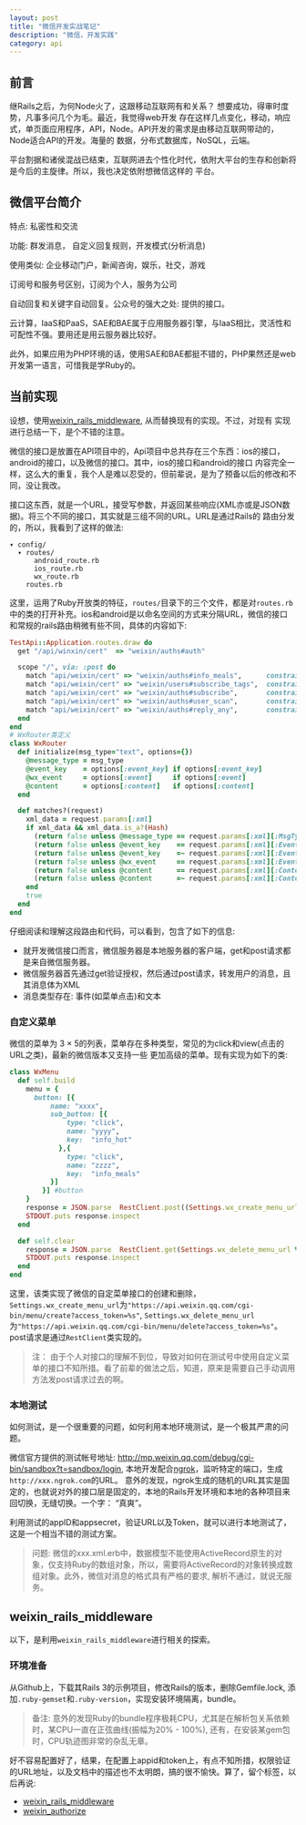 ```yaml
---
layout: post
title: "微信开发实战笔记"
description: "微信，开发实践"
category: api
---
```


## 前言

继Rails之后，为何Node火了，这跟移动互联网有和关系？ 想要成功，得审时度势，凡事多问几个为毛。最近，我觉得web开发
存在这样几点变化，移动，响应式，单页面应用程序，API，Node。API开发的需求是由移动互联网带动的，Node适合API的开发。海量的
数据，分布式数据库，NoSQL，云端。

平台割据和诸侯混战已结束，互联网进去个性化时代，依附大平台的生存和创新将是今后的主旋律。所以，我也决定依附想微信这样的
平台。

## 微信平台简介

特点: 私密性和交流

功能: 群发消息， 自定义回复规则，开发模式(分析消息)

使用类似: 企业移动门户，新闻咨询，娱乐，社交，游戏

订阅号和服务号区别，订阅为个人，服务为公司

自动回复和关键字自动回复。公众号的强大之处: 提供的接口。

云计算，IaaS和PaaS，SAE和BAE属于应用服务器引擎，与IaaS相比，灵活性和可配性不强。要用还是用云服务器比较好。

此外，如果应用为PHP环境的话，使用SAE和BAE都挺不错的，PHP果然还是web开发第一语言，可惜我是学Ruby的。


## 当前实现

设想，使用[weixin_rails_middleware](https://github.com/lanrion/weixin_rails_middleware), 从而替换现有的实现。不过，对现有
实现进行总结一下，是个不错的注意。

微信的接口是放置在API项目中的，Api项目中总共存在三个东西：ios的接口，android的接口，以及微信的接口。其中，ios的接口和android的接口
内容完全一样，这么大的重复，我个人是难以忍受的，但前辈说，是为了预备以后的修改和不同，没让我改。

接口这东西，就是一个URL，接受写参数，并返回某些响应(XML亦或是JSON数据)。将三个不同的接口，其实就是三组不同的URL。URL是通过Rails的
路由分发的，所以，我看到了这样的做法: 

```
▾ config/
  ▾ routes/
      android_route.rb
      ios_route.rb
      wx_route.rb
    routes.rb
```

这里，运用了Ruby开放类的特征，`routes/`目录下的三个文件，都是对`routes.rb`中的类的打开补充。ios和android是以命名空间的方式来分隔URL，微信的接口
和常规的rails路由稍微有些不同，具体的内容如下: 

```ruby
TestApi::Application.routes.draw do
  get "/api/winxin/cert"  => "weixin/auths#auth"

  scope "/", via: :post do
    match "api/weixin/cert" => "weixin/auths#info_meals",      constraints: WxRouter.new("event", event: "CLICK", event_key: "info_meals")
    match "api/weixin/cert" => "weixin/users#subscribe_tags",  constraints: WxRouter.new("text",  content: /^tag/i)    
    match "api/weixin/cert" => "weixin/auths#subscribe",       constraints: WxRouter.new("event", event: "subscribe")
    match "api/weixin/cert" => "weixin/auths#user_scan",       constraints: WxRouter.new("event", event: "SCAN",  event_key: /\d+/)
    match "api/weixin/cert" => "weixin/auths#reply_any",       constraints: lambda {|r| r.params} # 接受参代码参数
  end
end
# WxRouter类定义
class WxRouter
  def initialize(msg_type="text", options={})
    @message_type = msg_type
    @event_key    = options[:event_key] if options[:event_key]
    @wx_event     = options[:event]     if options[:event]
    @content      = options[:content]   if options[:content]
  end

  def matches?(request)
    xml_data = request.params[:xml]
    if xml_data && xml_data.is_a?(Hash)
      (return false unless @message_type == request.params[:xml][:MsgType])  if @message_type
      (return false unless @event_key    == request.params[:xml][:EventKey]) if @event_key && @event_key.is_a?(String)
      (return false unless @event_key    =~ request.params[:xml][:EventKey]) if @event_key && @event_key.is_a?(Regexp)
      (return false unless @wx_event     == request.params[:xml][:Event])    if @wx_event
      (return false unless @content      == request.params[:xml][:Content])  if @content && @content.is_a?(String)
      (return false unless @content      =~ request.params[:xml][:Content])  if @content && @content.is_a?(Regexp)
    end
    true
  end
end
```

仔细阅读和理解这段路由和代码，可以看到，包含了如下的信息: 

* 就开发微信接口而言，微信服务器是本地服务器的客户端，get和post请求都是来自微信服务器。
* 微信服务器首先通过get验证授权，然后通过post请求，转发用户的消息，且其消息体为XML
* 消息类型存在: 事件(如菜单点击)和文本

### 自定义菜单

微信的菜单为 3 × 5的列表，菜单存在多种类型，常见的为click和view(点击的URL之类)，最新的微信版本又支持一些
更加高级的菜单。现有实现为如下的类: 

```ruby
class WxMenu
  def self.build
    menu = {
      button: [{
          name: "xxxx",
          sub_button: [{
              type: "click",
              name: "yyyy",
              key:  "info_hot"
            },{
              type: "click",
              name: "zzzz",
              key:  "info_meals"
          }]
        }] #button
    }
    response = JSON.parse  RestClient.post((Settings.wx_create_menu_url % WxAccessToken.token),  menu.to_json, content_type: "application/json")
    STDOUT.puts response.inspect
  end

  def self.clear
    response = JSON.parse  RestClient.get(Settings.wx_delete_menu_url % WxAccessToken.token)
    STDOUT.puts response.inspect
  end
end
```

这里，该类实现了微信的自定菜单接口的创建和删除，`Settings.wx_create_menu_url`为`"https://api.weixin.qq.com/cgi-bin/menu/create?access_token=%s"`, 
`Settings.wx_delete_menu_url`为`"https://api.weixin.qq.com/cgi-bin/menu/delete?access_token=%s"`。post请求是通过`RestClient`类实现的。

> 注： 由于个人对接口的理解不到位，导致对如何在测试号中使用自定义菜单的接口不知所措。看了前辈的做法之后，知道，原来是需要自己手动调用方法发post请求过去的啊。

### 本地测试

如何测试，是一个很重要的问题，如何利用本地环境测试，是一个极其严肃的问题。

微信官方提供的测试帐号地址: <http://mp.weixin.qq.com/debug/cgi-bin/sandbox?t=sandbox/login>, 本地开发配合[ngrok](https://ngrok.com/)，监听特定的端口，生成`http://xxx.ngrok.com`的URL。
意外的发现，ngrok生成的随机的URL其实是固定的，也就说对外的接口层是固定的，本地的Rails开发环境和本地的各种项目来回切换，无缝切换。一个字： “真爽”。

利用测试的appID和appsecret，验证URL以及Token，就可以进行本地测试了，这是一个相当不错的测试方案。

> 问题: 微信的xxx.xml.erb中，数据模型不能使用ActiveRecord原生的对象，仅支持Ruby的数组对象，所以，需要将ActiveRecord的对象转换成数组对象。此外，微信对消息的格式具有严格的要求,
> 解析不通过，就说无服务。

## weixin_rails_middleware

以下，是利用`weixin_rails_middleware`进行相关的探索。

### 环境准备

从Github上，下载其Rails 3的示例项目，修改Rails的版本，删除Gemfile.lock, 添加`.ruby-gemset`和`.ruby-version`，实现安装环境隔离，bundle。

> 备注: 意外的发现Ruby的bundle程序极耗CPU，尤其是在解析包关系依赖时，某CPU一直在正弦曲线(振幅为20% - 100%), 还有，在安装某gem包时，CPU轨迹图非常的杂乱无章。

好不容易配置好了，结果，在配置上appid和token上，有点不知所措，权限验证的URL地址，以及文档中的描述也不太明朗，搞的很不愉快。算了，留个标签，以后再说:

* [weixin_rails_middleware](https://github.com/lanrion/weixin_rails_middleware)
* [weixin_authorize](https://github.com/lanrion/weixin_authorize)


